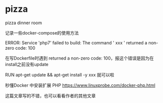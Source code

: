 # pizza
pizza dinner room 

记录一些docker-compose的使用方法

ERROR: Service 'php7' failed to build: The command ' xxx ' returned a non-zero code: 100

在写Dockerfile时遇到 returned a non-zero code: 100，报这个错误是因为在install之前没有update

RUN apt-get update && apt-get install -y xxx 就可以啦


秒懂Docker 中安装扩展 PHP
https://www.linuxprobe.com/docker-php.html

这篇文章写的不错，也可以看看作者的其他文章 
